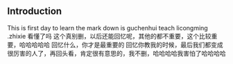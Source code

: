 ## Introduction
This is first day to learn the mark down is guchenhui teach licongming .zhixie
看懂了吗 这个真别删，以后还能回忆呢，其他的都不重要，这个比较重要，哈哈哈哈哈
回忆什么，你才是最重要的
回忆你教我的时候，最后我们都变成很厉害的人了，再回头看，肯定很有意思的，我不删，哈哈哈哈我害怕了哈哈哈哈

